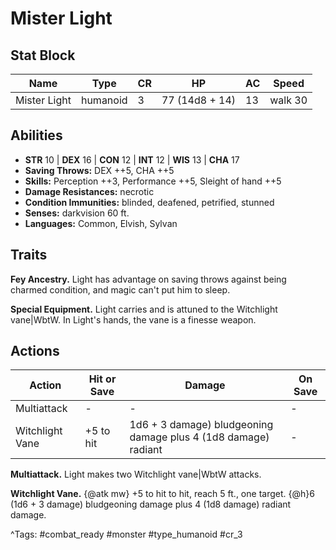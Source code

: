 # Mister Light

## Stat Block

| Name | Type | CR | HP | AC | Speed |
|------|------|----|----|----|-------|
| Mister Light | humanoid | 3 | 77 (14d8 + 14) | 13 | walk 30 |

## Abilities

- **STR** 10 | **DEX** 16 | **CON** 12 | **INT** 12 | **WIS** 13 | **CHA** 17
- **Saving Throws:** DEX ++5, CHA ++5  
- **Skills:** Perception ++3, Performance ++5, Sleight of hand ++5  
- **Damage Resistances:** necrotic  
- **Condition Immunities:** blinded, deafened, petrified, stunned  
- **Senses:** darkvision 60 ft.  
- **Languages:** Common, Elvish, Sylvan

## Traits

**Fey Ancestry.** Light has advantage on saving throws against being charmed condition, and magic can't put him to sleep.

**Special Equipment.** Light carries and is attuned to the Witchlight vane|WbtW. In Light's hands, the vane is a finesse weapon.


## Actions

| Action | Hit or Save | Damage | On Save |
|--------|--------------|--------|----------|
| Multiattack | - | - | - |
| Witchlight Vane | +5 to hit | 1d6 + 3 damage) bludgeoning damage plus 4 (1d8 damage) radiant | - |

**Multiattack.** Light makes two Witchlight vane|WbtW attacks.

**Witchlight Vane.** {@atk mw} +5 to hit to hit, reach 5 ft., one target. {@h}6 (1d6 + 3 damage) bludgeoning damage plus 4 (1d8 damage) radiant damage.


^Tags: #combat_ready #monster #type_humanoid #cr_3
